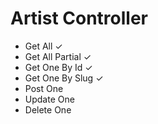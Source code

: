 ﻿# Artist Controller
-	Get All ✓
-	Get All Partial ✓
-	Get One By Id ✓
-	Get One By Slug ✓
-	Post One
-	Update One
-	Delete One